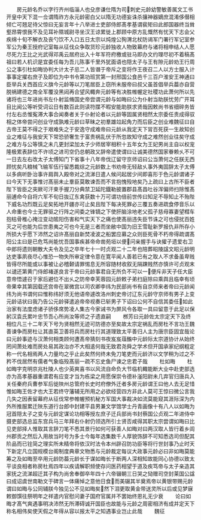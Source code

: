 <!-- { "loadSidebar": true } -->
　　房元龄名乔以字行齐州临淄人也殳彦谦仕隋为司刺史元龄幼警敏善属文工书开皇中天下混一佥谓隋祚方永元龄密白父以隋无功德妄诛杀攘神器嫡庶混淆侈僣相倾亡可翘足待父惊曰无妄言年十八举进士吏部侍郎髙孝基谓裴矩曰此郎国器终当耸壑昂霄恨我不及见耳补隰城尉寻坐汉王谅累徙上郡顾中原方乱慨然有忧天下志会父疾绵十旬不解衣及丧勺饮不入口五日太宗以炖煌公狥渭北杖防谒军门署行军记室参军公为秦王授府记室每从征伐众争取货珍元龄独收人物致幕府与诸将相申结人人愿尽死力王比之光武得邓禹云居府出入十年军符府檄或驻马即办文约理尽初不着稿髙祖曰若人机识是宜委任每为吾儿陈事千里外犹面语也隠太子与王有隙元龄劝王行周公之事引杜如晦协判大计太子忌二人皆谮于帝斥之变将作王夜召二人以方士服入计事事定擢右庶子及即位为中书令第功班赏第一封邢国公食邑千三百户淮安王神通曰臣举兵关西首应义旗今元龄等以刀笔居臣上窃所未服帝曰叔父虽首倡举兵葢亦自营脱祸建德之南全军覆没黑闼再合望风輙奔元龄等有决胜帷幄定社稷功此萧何所以先诸将也三年进尚书左仆射监脩国史帝尝谓元龄与如晦曰公为仆射当助朕忧劳广开耳目比闻公等听受词讼日有数百此则读符牒不暇安能助朕求贤哉因敕尚书省细碎务皆付左右丞惟寃滞大事合闻奏者关于仆射论者以元龄等固属贤相然太宗委任责成得驭相之体帝尝问创业守成孰难元龄曰草昧之初羣雄竝起角力而后臣之创业难魏征曰自古帝王莫不得之于艰难失之于安逸守成难帝曰元龄从我定天下冐百死获一生故知创业之难征与我安天下常恐骄奢生于富贵祸乱伏于所忽故知守成之难然创业往矣守成之难方与公等慎之未几更封梁加太子少师居宰相积十五年女为王妃男尚主自以权宠隆极累表辞位不许顷之进司空仍总朝政又辞帝遣使谓曰让诚美德然国家眷赖乆不可一日去左右改太子太傅知门下省事十八年帝伐辽留守京师诏曰公当萧何之任朕无西顾忧矣凡粮械飞输军伍行留悉裁综之元龄数上书劝帝无轻敌乆事外夷固辞太子太傅以多病听卧治事许肩舆入殿帝对之流涕日遣人候问起居少间即喜形于色元龄谓诸子曰今天下无事惟讨髙丽未止羣臣莫敢谏吾而不言抱愧殁地矣乃上疏曰上古所不臣者陛下皆臣之突厥可汗束手握刀分典禁卫延陀鐡勒披置郡县髙昌吐谷浑偏师扫除惟髙丽逋命今自将六军不旬日抜辽东禽获数十万可谓功倍前世传曰知足不辱知止不殆陛下威名功烈既云足矣拓地开疆亦可止矣且陛下每决死罪必三覆五奏进疏食停音乐以人命重也今士无罪驱之行阵之间委之锋镝之下使肝脑涂地老父孤子慈母寡妻望槥车抱枯骨椎心掩泣变动隂阳伤害和气实天下之痛也使髙丽违失臣节诛之可也侵扰百姓灭之可也能为后世患夷之可也今无是三者而坐敝中国为旧王雪耻新罗报仇非所存小所损大乎愿下沛然之诏许髙丽自新焚凌波之船罢应募之众则臣死骨不朽帝得疏谓髙阳公主曰是已危笃尚能忧吾国事疾甚帝命凿苑垣以便问亲握手与诀擢子遗爱右卫中郎将遗则朝散大夫令及见之卒年七十一时贞观二十二年也陪葬昭陵諡文昭元龄明达吏事夙夜尽心惟恐一物失所审定律令意在寛平闻人善若已有之取人不求备虽卑贱皆得尽所能或以事被让必稽颡请罪惕息无所容随材收叙无隔踈贱然亦慎许可贞观末以谴还第黄门侍郎褚遂良言于帝曰元龄事君自无所负不可以一便斥非天子任大臣意帝悟遽召于家后避位不出乆之防帝幸芙蓉园元龄敕子弟扫庭除曰乘舆且临幸有顷帝果幸其第因载还宫帝在翠微宫以司农卿李纬为民部尚书有自京师来者帝曰元龄闻纬为尚书谓何曰惟称纬好须无他语帝遽改洛州刺史帝讨辽东元龄守京师有男子上变元龄诘状曰我乃告公元龄驿遣追帝帝视奏已斩男子下诏曰公何不自信其委任如此治家有法度虑诸子骄侈席势凌人集古今家诫书为屏风令各取一具曰留意于此足以保躬汉袁氏累叶忠节吾心所尚汝等师之子遗直嗣
　　桞芳曰元龄佐太宗定天下及终相位凡三十二年天下号为贤相然无迹可防德亦至矣故太宗定祸乱而房杜不言功王魏善谏争而房杜让其直英卫善将兵而房杜行其道理致太平善归人主为唐宗臣固宜哉论曰元龄事迹与汉萧何相类顾何遭髙帝猜刻书夜岌岌葅醢中元龄际太宗道协计从始终罔间萧处难而房处易其政治亦不大相逺何哉无致君尧舜之学术但开国承家纪纲粗定称一代名相焉两人力量均之乎止此矣然何终未免刀笔吏而元龄济以文学稍为过之不矜不伐居然有儒者气象临殁髙丽一疏不忘史鱼尸谏之忠君子哉
　　杜如晦
　　杜如晦字克明京兆杜陵人也少英爽喜书以风流自命负大节临机輙能断大业中赴吏部选亦为高孝基器重谓君有应变才当为栋梁之用愿保崇令德补滏阳尉未几弃官归唐兵入关任秦府兵曹参军后徙陜州总管府长史时府僚外迁者多房元龄谓王曰他人去无足惜惟如晦王佐才也大王若终守藩辅无所用之必欲经营四方非此人莫可王惊曰微公言我几失之因表留幕府从征伐常参帷幄预机秘方军国大事裁决如流莫能窥其涯际深为内外所推服累迁陜东道行台郎中封建平县男兼文学馆学士丹青画像十有八人以如晦为冠首隠太子之变与元龄定谋论功相等授左庶子迁兵部尚书封蔡国公贞观二年进侍中摄吏部选总监东宫兵马三年拜右仆射仍领选所引士贤否咸得其职太宗尝谓如晦曰比见吏部择人惟取其言辞刀笔不悉其景行如何可获善人如晦对曰两汉取人皆行着乡闾州郡贡之然后入用故当时号为多士今每年选集数千人厚貌饰辞不可知悉选司但配其阶品而已铨简之理实所未精帝将依汉时法令本州辟召防功臣等将行世封事乃止时天下新定凡立国规模台阁制度典章文物悉与元龄裁定每议大政事元龄必曰非如晦莫能筹之及如晦至卒用元龄防葢元龄长于谋如晦长于断两人深相知故能同心协德以致太平谈良相者称房杜焉四年以疾请解职频使存问医药相望于道及疾笃帝与太子亲造其家抚之流涕超迁其子构为尚舍奉御卒年四十六帝辍朝三日哭之恸赠司空封莱国公諡曰成诏虞世南勒文于碑言一体痛悼之意他日食而美辍其半奠焉帝以黄银带赐元龄谓曰如晦与公同辅朕今独见公不见如晦矣然下泪更取黄金带送灵所以后或见梦寐敕御馔往祭明年之祥遣内官慰问妻子国府官属并不罢始终恩礼无少衰
　　论曰如晦才髙气爽遇事明决沛然无所滞碍诚开国臣也故能与元龄之周密相济有成并定天下称名相伟矣使天假之年得从容以报太平之知遇事业岂止此哉
　　魏征
